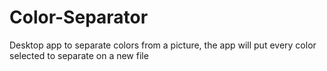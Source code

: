 # Color-Separator
Desktop app to separate colors from a picture, the app will put every color selected to separate on a new file
